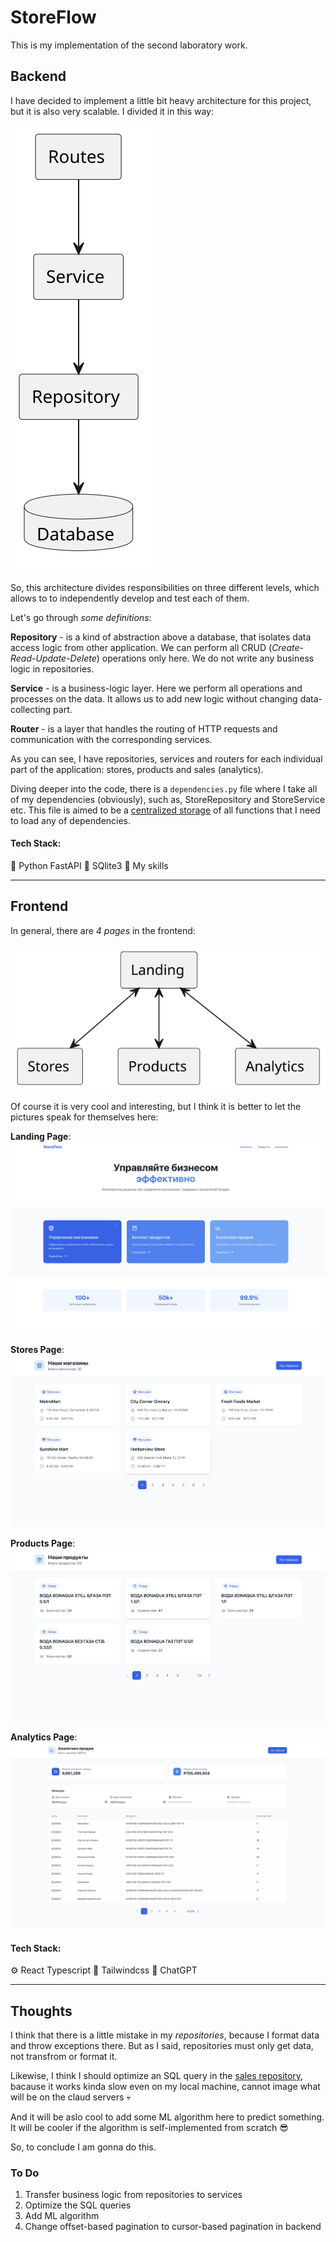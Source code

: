 # StoreFlow
This is my implementation of the second laboratory work.

## Backend
I have decided to implement a little bit heavy architecture for this project, but it is also very scalable. I divided it in this way:

![Backend Architecture using PlantUML diagram](imgs/plantuml/backend_architecture.svg)

So, this architecture divides responsibilities on three different levels, which allows to to independently develop and test each of them. 

Let's go through *some definitions*:

**Repository** - is a kind of abstraction above a database, that isolates data access logic from other application. We can perform all CRUD (*Create-Read-Update-Delete*) operations only here. We do not write any business logic in repositories.

**Service** - is a business-logic layer. Here we perform all operations and processes on the data. It allows us to add new logic without changing data-collecting part.

**Router** - is a layer that handles the routing of HTTP requests and communication with the corresponding services.

As you can see, I have repositories, services and routers for each individual part of the application: stores, products and sales (analytics).

Diving deeper into the code, there is a `dependencies.py` file where I take all of my dependencies (obviously), such as, StoreRepository and StoreService etc. This file is aimed to be a <u>centralized storage</u> of all functions that I need to load any of dependencies.

#### Tech Stack:
:snake: Python FastAPI
💾 SQlite3
:brain: My skills

---
## Frontend

In general, there are *4 pages* in the frontend:

![Frontend Pages using PlantUML diagram](imgs/plantuml/frontend_pages.svg)

Of course it is very cool and interesting, but I think it is better to let the pictures speak for themselves here:

**Landing Page**:
![Описание изображения](imgs/main.png)

**Stores Page**:
![Описание изображения](imgs/stores.png)

**Products Page**:
![Описание изображения](imgs/products.png)

**Analytics Page**:
![Описание изображения](imgs/analytics.png)

#### Tech Stack: 
⚙️ React Typescript
🎨 Tailwindcss
:robot: ChatGPT

---

## Thoughts
I think that there is a little mistake in my *repositories*, because I format data and throw exceptions there. But as I said, repositories must only get data, not transfrom or format it.

Likewise, I think I should optimize an SQL query in the <u>sales repository</u>, bacause it works kinda slow even on my local machine, cannot image what will be on the claud servers :skull:

And it will be aslo cool to add some ML algorithm here to predict something. It will be cooler if the algorithm is self-implemented from scratch :sunglasses:

So, to conclude I am gonna do this.
### To Do
1. Transfer business logic from repositories to services
2. Optimize the SQL queries
3. Add ML algorithm
4. Change offset-based pagination to cursor-based pagination in backend